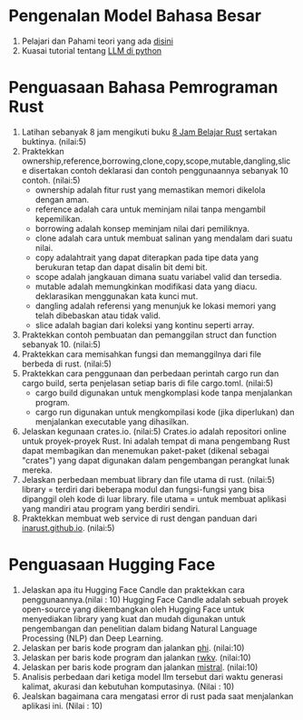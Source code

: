 # Pengenalan Model Bahasa Besar

1. Pelajari dan Pahami teori yang ada [disini](https://rpradeepmenon.medium.com/introduction-to-large-language-models-and-the-transformer-architecture-534408ed7e61)
2. Kuasai tutorial tentang [LLM di python](https://huggingface.co/docs/transformers/llm_tutorial)

# Penguasaan Bahasa Pemrograman Rust
1. Latihan sebanyak 8 jam mengikuti buku [8 Jam Belajar Rust](./8jamrust.pdf) sertakan buktinya. (nilai:5)
2. Praktekkan ownership,reference,borrowing,clone,copy,scope,mutable,dangling,slice disertakan contoh deklarasi dan contoh penggunaannya sebanyak 10 contoh. (nilai:5)
   - ownership adalah fitur rust yang memastikan memori dikelola dengan aman.
   - reference adalah cara untuk meminjam nilai tanpa mengambil kepemilikan.
   - borrowing adalah konsep meminjam nilai dari pemiliknya.
   - clone adalah  cara untuk membuat salinan yang mendalam dari suatu nilai.
   - copy adalahtrait yang dapat diterapkan pada tipe data yang berukuran tetap dan dapat disalin bit demi bit.
   - scope adalah jangkauan dimana suatu variabel valid dan tersedia.
   - mutable adalah memungkinkan modifikasi data  yang diacu. deklarasikan menggunakan kata kunci mut.
   - dangling adalah referensi yang menunjuk ke lokasi memori yang telah dibebaskan atau tidak valid.
   - slice adalah bagian dari koleksi yang kontinu seperti array.
4. Praktekkan contoh pembuatan dan pemanggilan struct dan function sebanyak 10. (nilai:5)
5. Praktekkan cara memisahkan fungsi dan memanggilnya dari file berbeda di rust. (nilai:5)
6. Praktekkan cara penggunaan dan perbedaan perintah cargo run dan cargo build, serta penjelasan setiap baris di file cargo.toml. (nilai:5)
     - cargo build digunakan untuk mengkomplasi kode tanpa menjalankan program.
     - cargo run digunakan untuk mengkompilasi kode (jika diperlukan) dan menjalankan executable yang dihasilkan.
8. Jelaskan kegunaan crates.io. (nilai:5) Crates.io adalah repositori online untuk proyek-proyek Rust. Ini adalah tempat di mana pengembang Rust dapat membagikan dan menemukan paket-paket (dikenal sebagai "crates") yang dapat digunakan dalam pengembangan perangkat lunak mereka.  
9. Jelaskan perbedaan membuat library dan file utama di rust. (nilai:5)
    library = terdiri dari beberapa modul dan fungsi-fungsi yang bisa dipanggil oleh kode di luar library.
    file utama = untuk membuat aplikasi yang mandiri atau program yang berdiri sendiri.
11. Praktekkan membuat web service di rust dengan panduan dari [inarust.github.io](https://inarust.github.io/). (nilai:5)


# Penguasaan Hugging Face

1. Jelaskan apa itu Hugging Face Candle dan praktekkan cara penggunaannya.(nilai : 10) Hugging Face Candle adalah sebuah proyek open-source yang dikembangkan oleh Hugging Face untuk menyediakan library yang kuat dan mudah digunakan untuk pengembangan dan penelitian dalam bidang Natural Language Processing (NLP) dan Deep Learning. 
2. Jelaskan per baris kode program dan jalankan [phi](https://github.com/mymyid/phi). (nilai:10)
3. Jelaskan per baris kode program dan jalankan [rwkv](https://github.com/mymyid/rwkv). (nilai:10)
4. Jelaskan per baris kode program dan jalankan [mistral](https://github.com/mymyid/mistral). (nilai:10)
5. Analisis perbedaan dari ketiga model llm tersebut dari waktu generasi kalimat, akurasi dan kebutuhan komputasinya. (Nilai : 10)
6. Jealskan bagaimana cara mengatasi error di rust pada saat menjalankan aplikasi ini. (Nilai : 10)
